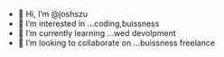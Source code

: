 - 👋 Hi, I’m @joshszu
- 👀 I’m interested in ...coding,buissness
- 🌱 I’m currently learning ...wed devolpment
- 💞️ I’m looking to collaborate on ...buissness freelance

<!---
joshszu/joshszu is a ✨ special ✨ repository because its `README.md` (this file) appears on your GitHub profile.
You can click the Preview link to take a look at your changes.
--->
